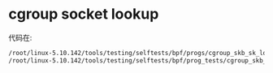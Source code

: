


# cgroup socket lookup

代码在:

```md
/root/linux-5.10.142/tools/testing/selftests/bpf/progs/cgroup_skb_sk_lookup_kern.c
/root/linux-5.10.142/tools/testing/selftests/bpf/prog_tests/cgroup_skb_sk_lookup.c

```

